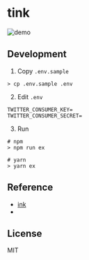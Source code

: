 # tink

![demo](https://user-images.githubusercontent.com/49052459/218447037-e032109f-ed2b-44c6-8574-47c3c10d4ae8.gif)

## Development

1. Copy `.env.sample`

```shell
> cp .env.sample .env
```

2. Edit `.env`

```shell
TWITTER_CONSUMER_KEY=
TWITTER_CONSUMER_SECRET=
```

3. Run

```shell
# npm
> npm run ex

# yarn
> yarn ex
```

## Reference

* [ink]()
* []()

## License

MIT
